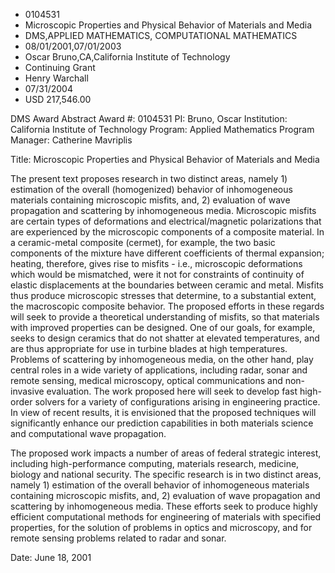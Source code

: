 
* 0104531
* Microscopic Properties and Physical Behavior of Materials and Media
* DMS,APPLIED MATHEMATICS, COMPUTATIONAL MATHEMATICS
* 08/01/2001,07/01/2003
* Oscar Bruno,CA,California Institute of Technology
* Continuing Grant
* Henry Warchall
* 07/31/2004
* USD 217,546.00

DMS Award Abstract Award #: 0104531 PI: Bruno, Oscar Institution: California
Institute of Technology Program: Applied Mathematics Program Manager: Catherine
Mavriplis

Title: Microscopic Properties and Physical Behavior of Materials and Media

The present text proposes research in two distinct areas, namely 1) estimation
of the overall (homogenized) behavior of inhomogeneous materials containing
microscopic misfits, and, 2) evaluation of wave propagation and scattering by
inhomogeneous media. Microscopic misfits are certain types of deformations and
electrical/magnetic polarizations that are experienced by the microscopic
components of a composite material. In a ceramic-metal composite (cermet), for
example, the two basic components of the mixture have different coefficients of
thermal expansion; heating, therefore, gives rise to misfits - i.e., microscopic
deformations which would be mismatched, were it not for constraints of
continuity of elastic displacements at the boundaries between ceramic and metal.
Misfits thus produce microscopic stresses that determine, to a substantial
extent, the macroscopic composite behavior. The proposed efforts in these
regards will seek to provide a theoretical understanding of misfits, so that
materials with improved properties can be designed. One of our goals, for
example, seeks to design ceramics that do not shatter at elevated temperatures,
and are thus appropriate for use in turbine blades at high temperatures.
Problems of scattering by inhomogeneous media, on the other hand, play central
roles in a wide variety of applications, including radar, sonar and remote
sensing, medical microscopy, optical communications and non-invasive evaluation.
The work proposed here will seek to develop fast high-order solvers for a
variety of configurations arising in engineering practice. In view of recent
results, it is envisioned that the proposed techniques will significantly
enhance our prediction capabilities in both materials science and computational
wave propagation.

The proposed work impacts a number of areas of federal strategic interest,
including high-performance computing, materials research, medicine, biology and
national security. The specific research is in two distinct areas, namely 1)
estimation of the overall behavior of inhomogeneous materials containing
microscopic misfits, and, 2) evaluation of wave propagation and scattering by
inhomogeneous media. These efforts seek to produce highly efficient
computational methods for engineering of materials with specified properties,
for the solution of problems in optics and microscopy, and for remote sensing
problems related to radar and sonar.

Date: June 18, 2001

